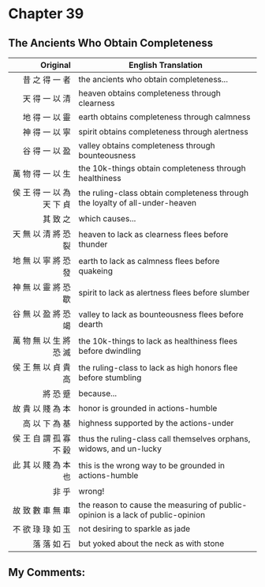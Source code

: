 # Chapter 39
## The Ancients Who Obtain Completeness

| Original | English Translation |
| -: | -- |
| 昔 之 得 一 者 | the ancients who obtain completeness... |
| 天 得 一 以 清 | heaven obtains completeness through clearness |
| 地 得 一 以 靈 | earth obtains completeness through calmness |
| 神 得 一 以 寧 | spirit obtains completeness through alertness |
| 谷 得 一 以 盈 | valley obtains completeness through bounteousness |
| 萬 物 得 一 以 生 | the 10k-things obtain completeness through healthiness |
| 侯 王 得 一 以 為 天 下 貞 | the ruling-class obtain completeness through the loyalty of all-under-heaven |
| 其 致 之 | which causes... |
| 天 無 以 清   將 恐 裂 | heaven to lack as clearness flees before thunder |
| 地 無 以 寧   將 恐 發 | earth to lack as calmness flees before quakeing |
| 神 無 以 靈   將 恐 歇 | spirit to lack as alertness flees before slumber |
| 谷 無 以 盈   將 恐 竭 | valley to lack as bounteousness flees before dearth |
| 萬 物 無 以 生  將 恐 滅 | the 10k-things to lack as healthiness flees before dwindling |
| 侯 王 無 以 貞 貴 高 | the ruling-class to lack as high honors flee before stumbling |
| 將 恐 蹙 | because... |
| 故 貴 以 賤 為 本 | honor is grounded in actions-humble |
| 高 以 下 為 基 | highness supported by the actions-under |
| 侯 王 自 謂 孤 寡 不 榖 | thus the ruling-class call themselves orphans, widows, and un-lucky |
| 此 其 以 賤 為 本 也 | this is the wrong way to be grounded in actions-humble |
| 非 乎 | wrong! |
| 故 致 數 車 無 車 | the reason to cause the measuring of public-opinion is a lack of public-opinion |
| 不 欲 琭 琭 如 玉 | not desiring to sparkle as jade |
| 落 落 如 石 | but yoked about the neck as with stone |



## My Comments:

